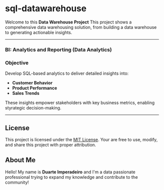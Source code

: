 # sql-datawarehouse

Welcome to this  **Data Warehouse Project**
This project shows a comprehensive data warehousing solution, from building a data warehouse to generating actionable insights.

---

### BI: Analytics and Reporting (Data Analytics)

### Objective
Develop SQL-based analytics to deliver detailed insights into:
- **Customer Behavior**
- **Product Performance**
- **Sales Trends**

These insights empower stakeholders with key business metrics, enabling styrategic decision-making.

---

## License

This project is licensed under the [MIT License](LICENSE). Your are free to use, modify, and share this project with proper attribution.

## About Me

Hello! My name is **Duarte Imperadeiro** and I'm a data passionate professional trying to expand my knowledge and contribute to the community!
